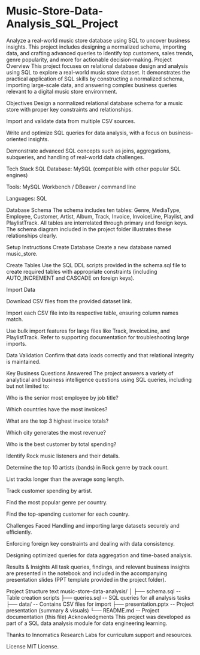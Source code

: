 # Music-Store-Data-Analysis_SQL_Project
Analyze a real-world music store database using SQL to uncover business insights. This project includes designing a normalized schema, importing data, and crafting advanced queries to identify top customers, sales trends, genre popularity, and more for actionable decision-making.
Project Overview
This project focuses on relational database design and analysis using SQL to explore a real-world music store dataset. It demonstrates the practical application of SQL skills by constructing a normalized schema, importing large-scale data, and answering complex business queries relevant to a digital music store environment.

Objectives
Design a normalized relational database schema for a music store with proper key constraints and relationships.

Import and validate data from multiple CSV sources.

Write and optimize SQL queries for data analysis, with a focus on business-oriented insights.

Demonstrate advanced SQL concepts such as joins, aggregations, subqueries, and handling of real-world data challenges.

Tech Stack
SQL Database: MySQL (compatible with other popular SQL engines)

Tools: MySQL Workbench / DBeaver / command line

Languages: SQL

Database Schema
The schema includes ten tables: Genre, MediaType, Employee, Customer, Artist, Album, Track, Invoice, InvoiceLine, Playlist, and PlaylistTrack. All tables are interrelated through primary and foreign keys. The schema diagram included in the project folder illustrates these relationships clearly.

Setup Instructions
Create Database
Create a new database named music_store.

Create Tables
Use the SQL DDL scripts provided in the schema.sql file to create required tables with appropriate constraints (including AUTO_INCREMENT and CASCADE on foreign keys).

Import Data

Download CSV files from the provided dataset link.

Import each CSV file into its respective table, ensuring column names match.

Use bulk import features for large files like Track, InvoiceLine, and PlaylistTrack. Refer to supporting documentation for troubleshooting large imports.

Data Validation
Confirm that data loads correctly and that relational integrity is maintained.

Key Business Questions Answered
The project answers a variety of analytical and business intelligence questions using SQL queries, including but not limited to:

Who is the senior most employee by job title?

Which countries have the most invoices?

What are the top 3 highest invoice totals?

Which city generates the most revenue?

Who is the best customer by total spending?

Identify Rock music listeners and their details.

Determine the top 10 artists (bands) in Rock genre by track count.

List tracks longer than the average song length.

Track customer spending by artist.

Find the most popular genre per country.

Find the top-spending customer for each country.

Challenges Faced
Handling and importing large datasets securely and efficiently.

Enforcing foreign key constraints and dealing with data consistency.

Designing optimized queries for data aggregation and time-based analysis.

Results & Insights
All task queries, findings, and relevant business insights are presented in the notebook and included in the accompanying presentation slides (PPT template provided in the project folder).

Project Structure
text
music-store-data-analysis/
│
├── schema.sql              -- Table creation scripts
├── queries.sql             -- SQL queries for all analysis tasks
├── data/                   -- Contains CSV files for import
├── presentation.pptx       -- Project presentation (summary & visuals)
└── README.md               -- Project documentation (this file)
Acknowledgments
This project was developed as part of a SQL data analysis module for data engineering learning.

Thanks to Innomatics Research Labs for curriculum support and resources.

License
MIT License.

